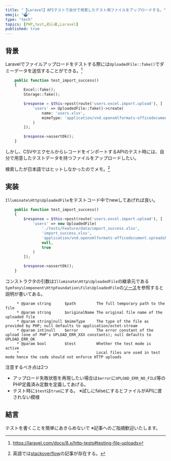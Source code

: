 ```yaml
---
title: "【Laravel】APIテストで自分で用意したテスト用ファイルをアップロードする。"
emoji: "🗳"
type: "tech"
topics: [PHP,test,初心者,Laravel]
published: true
---
```

## 背景

Laravelでファイルアップロードをテストする際には`UploadedFile::fake()`でダミーデータを送信することができる。[^1]

```php
    public function test_import_success()
    {
        Excel::fake();
        Storage::fake();

        $response = $this->post(route('users.excel.import.upload'), [
            'users' => UploadedFile::fake()->create(
                name: 'users.xlsx',
                mimeType: 'application/vnd.openxmlformats-officedocument.spread'
            )
        ]);

        $response->assertOk();
    }
```

しかし、CSVやエクセルからレコードをインポートするAPIのテスト時には、自分で用意したテストデータを持つファイルをアップロードしたい。

検索したが日本語ではヒットしなかったのでメモ。[^2]

## 実装

`Illuminate\Http\UploadedFile`をテストコード中でnewしてあげれば良い。

```php
    public function test_import_success()
    {
        $response = $this->post(route('users.excel.import.upload'), [
            'users' => new UploadedFile(
                './tests/Feature/data/import_success.xlsx',
                'import_success.xlsx',
                'application/vnd.openxmlformats-officedocument.spreadsheetml.sheet',
                null,
                true
            )
        ]);

        $response->assertOk();
    }
```

コンストラクタの引数は`Illuminate\Http\UploadedFile`の継承元である`Symfony\Component\HttpFoundation\File\UploadedFile`の[ソース](https://github.com/symfony/symfony/blob/5.4/src/Symfony/Component/HttpFoundation/File/UploadedFile.php)を参照すると説明が書いてある。

```php:Symfony\Component\HttpFoundation\File\UploadedFile.php（抜粋）
     * @param string      $path         The full temporary path to the file
     * @param string      $originalName The original file name of the uploaded file
     * @param string|null $mimeType     The type of the file as provided by PHP; null defaults to application/octet-stream
     * @param int|null    $error        The error constant of the upload (one of PHP's UPLOAD_ERR_XXX constants); null defaults to UPLOAD_ERR_OK
     * @param bool        $test         Whether the test mode is active
     *                                  Local files are used in test mode hence the code should not enforce HTTP uploads
```

注意するべき点は2つ

- アップロード失敗状態を再現したい場合は`$error`に`UPLOAD_ERR_NO_FILE`等のPHP定義済み定数を定義してあげる。
- テスト時に`$test`は`true`にする。 ※試しにfalseにするとファイルがAPIに渡されない模様

## 結言

テストを書くことを簡単にあきらめないで
※記事へのご指摘歓迎いたします。

[^1]: https://laravel.com/docs/8.x/http-tests#testing-file-uploads
[^2]: 英語では[stackoverflow](https://stackoverflow.com/questions/36408134/how-to-test-file-upload-in-laravel-5-2)の記事が存在する。

